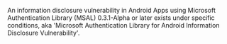 An information disclosure vulnerability in Android Apps using Microsoft Authentication Library (MSAL) 0.3.1-Alpha or later exists under specific conditions, aka 'Microsoft Authentication Library for Android Information Disclosure Vulnerability'.